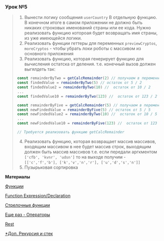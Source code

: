 ### Урок №5

>1) Вынести логику сообщения `userCountry` В отдельную функцию. В конечном итоге в самом приложении не должно
>быть никаких строковых именований страны или ее кода. Нужно реализовать функцию котороая будет возвращать имя страны, из уже имеющейся
>логики.
>2) Реализовать функции геттеры для переменных `previewCryptos`, `moreCryptos` - чтобы убрать локи роботы с массивом из основного приложения
>3) Реализовать функцию, которая генерирует функцию для вычисления остатска от деления.
> т.е. конечный вызов должен выгялдеть так:
>```javascript
> const remainderByTwo = getCalcRemainder(2) // получаем в переменную функцию для получения остатка от деления на 2
> const findedValue = remainderByTwo(5) // остаток от 5 / 2
> const findedValue2 = remainderByTwo(10) //  остаток от 10 / 2
> ...
> const findedValue10 = remainderByTwo(123) //  остаток от 123 / 2
>
> const remainderByFive = getCalcRemainder(5) // получаем в переменную функцию для получения остатка от деления на 5
> const newFindedValue = remainderByFive(5) // остаток от 5 / 5
> const newFindedValue2 = remainderByTwo(10) //  остаток от 10 / 5
> ...
> const newFindedValue10 = remainderByFive(123) //  остаток от 123 / 5
> 
> // Требуется реализовать функцию getCalcRemainder
>```
>4) Реализовать функцию, которая возвращает массив массивов, входящим массивом в нее будет массив строк, выходящим должен быть массив массивов 
> т.е. если передали аргкментом `['cfb', 'kvnr', 'udsn']` то на выходе получим - `[['c','f','b'], ['k','v','n','r'], ['u','d','s','n']]`
>5) Пузырьковая сортировка 


**Материалы**


[Функции](https://learn.javascript.ru/function-basics)

[Function Expression/Declaration](https://learn.javascript.ru/function-expressions)

[Стрелочные функции](https://learn.javascript.ru/arrow-functions-basics)

[Еще раз - Операторы](https://learn.javascript.ru/logical-operators)

[Rest](https://learn.javascript.ru/destructuring-assignment)

[*Доп. Рекурсия и стек](https://learn.javascript.ru/recursion)
